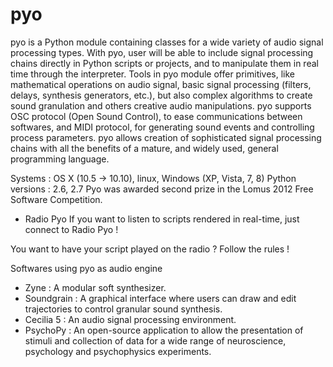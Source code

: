 # pyo
pyo is a Python module containing classes for a wide variety of audio signal processing types. With pyo, user will be able to include signal processing chains directly in Python scripts or projects, and to manipulate them in real time through the interpreter. Tools in pyo module offer primitives, like mathematical operations on audio signal, basic signal processing (filters, delays, synthesis generators, etc.), but also complex algorithms to create sound granulation and others creative audio manipulations. pyo supports OSC protocol (Open Sound Control), to ease communications between softwares, and MIDI protocol, for generating sound events and controlling process parameters. pyo allows creation of sophisticated signal processing chains with all the benefits of a mature, and widely used, general programming language.

Systems : OS X (10.5 -> 10.10), linux, Windows (XP, Vista, 7, 8)
Python versions : 2.6, 2.7
Pyo was awarded second prize in the Lomus 2012 Free Software Competition.

* Radio Pyo
If you want to listen to scripts rendered in real-time, just connect to Radio Pyo !

You want to have your script played on the radio ? Follow the rules !

Softwares using pyo as audio engine
* Zyne : A modular soft synthesizer.
* Soundgrain : A graphical interface where users can draw and edit trajectories to control granular sound synthesis.
* Cecilia 5 : An audio signal processing environment.
* PsychoPy : An open-source application to allow the presentation of stimuli and collection of data for a wide range of neuroscience, psychology and psychophysics experiments.
